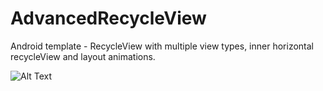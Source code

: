 # AdvancedRecycleView
Android template - RecycleView with multiple view types, inner horizontal recycleView and layout animations.

![Alt Text](https://github.com/pavelpoley/AdvancedRecycleView/blob/master/advanced_recycleview3.gif)
